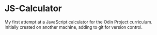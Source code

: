 # JS-Calculator
My first attempt at a JavaScript calculator for the Odin Project curriculum. Initially created on another machine, adding to git for version control.
